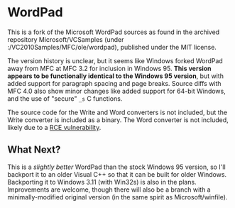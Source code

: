# WordPad
This is a fork of the Microsoft WordPad sources as found in the archived repository Microsoft/VCSamples (under :/VC2010Samples/MFC/ole/wordpad), published under the MIT license.

The version history is unclear, but it seems like Windows forked WordPad away from MFC at MFC 3.2 for inclusion in Windows 95. **This version appears to be functionally identical to the Windows 95 version**, but with added support for paragraph spacing and page breaks. Source diffs with MFC 4.0 also show minor changes like added support for 64-bit Windows, and the use of "secure" `_s` C functions.

The source code for the Write and Word converters is not included, but the Write converter is included as a binary. The Word converter is not included, likely due to a [RCE vulnerability](https://docs.microsoft.com/en-us/security-updates/securitybulletins/2009/ms09-010).

## What Next?
This is a _slightly better_ WordPad than the stock Windows 95 version, so I'll backport it to an older Visual C++ so that it can be built for older Windows. Backporting it to Windows 3.11 (with Win32s) is also in the plans. Improvements are welcome, though there will also be a branch with a minimally-modified original version (in the same spirit as Microsoft/winfile).